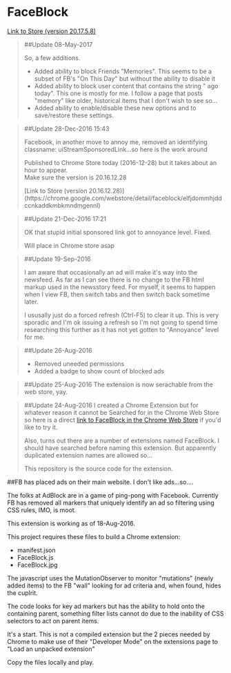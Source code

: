 # FaceBlock 
[Link to Store (version 20.17.5.8)](https://chrome.google.com/webstore/detail/faceblock/elfjdommhjddccnkaddkmbkmndmgennl)

>##Update 08-May-2017
> <p>So, a few additions.</p>
> <ul>
> <li>Added ability to block Friends "Memories".  This seems to be a subset of FB's "On This Day" but without the ability to disable it</li>
> <li>Added ability to block user content that contains the string " ago today".  This one is mostly for me.  I follow a page that posts "memory" like older, historical items that I don't wish to see so...</li>
> <li>Added ability to enable/disable these new options and to save/restore these settings.</li>
> </ul>


>##Update 28-Dec-2016 15:43
><p>Facebook, in another move to annoy me, removed an identifying classname: uiStreamSponsoredLink...so here is the work around</p>
><p>Published to Chrome Store today (2016-12-28) but it takes about an hour to appear. <br>Make sure the version is 20.16.12.28 </p>
>[Link to Store (version 20.16.12.28)](https://chrome.google.com/webstore/detail/faceblock/elfjdommhjddccnkaddkmbkmndmgennl)


>##Update 21-Dec-2016 17:21
><p>OK that stupid initial sponsored link got to annoyance level. Fixed.</p>
><p>Will place in Chrome store asap</p>


>##Update 19-Sep-2016
><p>I am aware that occasionally an ad will make it's way into the newsfeed.  As far as I can see there is no change to the FB html markup used in the newsstory feed.  For myself, it seems to happen when I view FB, then switch tabs and then switch back sometime later. </p>
><p>I ususally just do a forced refresh (Ctrl-F5) to clear it up.  This is very sporadic and I'm ok issuing a refresh so I'm not going to spend time researching this further as it has not yet gotten to "Annoyance" level for me.</p>


> ##Update 26-Aug-2016
> + Removed uneeded permissions
> + Added a badge to show count of blocked ads


> ##Update 25-Aug-2016
> The extension is now serachable from the web store, yay.


> ##Update 24-Aug-2016
> I created a Chrome Extension but for whatever reason it cannot be Searched for in the Chrome Web Store so here is a direct 
> [link to FaceBlock in the Chrome Web Store](https://chrome.google.com/webstore/detail/faceblock/elfjdommhjddccnkaddkmbkmndmgennl) if you'd like to try it.
>
> Also, turns out there are a number of extensions named FaceBlock.  I should have searched before naming this extension. 
> But apparently duplicated extension names are allowed so...
>
> This repository is the source code for the extension.

##FB has placed ads on their main website.  I don't like ads...so....

The folks at AdBlock are in a game of ping-pong with Facebook.
Currently FB has removed all markers that uniquely identify an ad so filtering using CSS rules, IMO, is moot.

This extension is working as of 18-Aug-2016.

This project requires these files to build a Chrome extension:
  * manifest.json
  * FaceBlock.js
  * FaceBlock.jpg
  
The javascript uses the MutationObserver to monitor "mutations" (newly added items) to the FB "wall" looking for ad criteria and, when found, hides the cuplrit.

The code looks for key ad markers but has the ability to hold onto the containing parent, something filter lists cannot do due to the inability of CSS selectors to act on parent items.

It's a start.
This is not a compiled extension but the 2 pieces needed by Chrome to make use of their "Developer Mode" on the extensions page to "Load an unpacked extension"

Copy the files locally and play.

